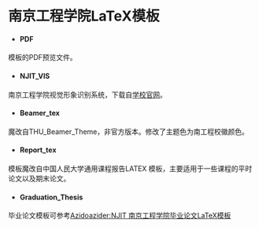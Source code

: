 # 南京工程学院LaTeX模板
- #### PDF

模板的PDF预览文件。

- #### NJIT_VIS

南京工程学院视觉形象识别系统，下载自[学校官网](https://njit.edu.cn/xywh/sjxxsbxt.htm)。

- #### Beamer_tex

魔改自THU_Beamer_Theme，非官方版本。修改了主题色为南工程校徽颜色。

- #### Report_tex

模板魔改自中国人民大学通用课程报告LATEX 模板，主要适用于一些课程的平时论文以及期末论文。

- #### Graduation_Thesis

毕业论文模板可参考[Azidoazider:NJIT 南京工程学院毕业论文LaTeX模板](https://github.com/Azidoazider/Nanjing-Institute-of-Technology-graduation-thesis-LaTeX-template)
